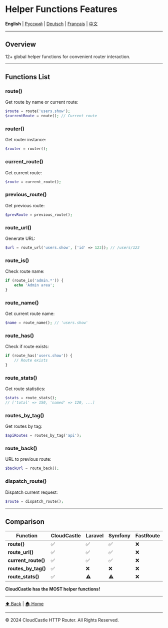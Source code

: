 # Helper Functions Features

**English** | [Русский](../../ru/features/HELPER_FUNCTIONS_FEATURES.md) | [Deutsch](../../de/features/HELPER_FUNCTIONS_FEATURES.md) | [Français](../../fr/features/HELPER_FUNCTIONS_FEATURES.md) | [中文](../../zh/features/HELPER_FUNCTIONS_FEATURES.md)

---









## Overview

12+ global helper functions for convenient router interaction.

---

## Functions List

### route()
Get route by name or current route:
```php
$route = route('users.show');
$currentRoute = route(); // Current route
```

### router()
Get router instance:
```php
$router = router();
```

### current_route()
Get current route:
```php
$route = current_route();
```

### previous_route()
Get previous route:
```php
$prevRoute = previous_route();
```

### route_url()
Generate URL:
```php
$url = route_url('users.show', ['id' => 123]); // /users/123
```

### route_is()
Check route name:
```php
if (route_is('admin.*')) {
    echo 'Admin area';
}
```

### route_name()
Get current route name:
```php
$name = route_name(); // 'users.show'
```

### route_has()
Check if route exists:
```php
if (route_has('users.show')) {
    // Route exists
}
```

### route_stats()
Get route statistics:
```php
$stats = route_stats();
// ['total' => 150, 'named' => 120, ...]
```

### routes_by_tag()
Get routes by tag:
```php
$apiRoutes = routes_by_tag('api');
```

### route_back()
URL to previous route:
```php
$backUrl = route_back();
```

### dispatch_route()
Dispatch current request:
```php
$route = dispatch_route();
```

---

## Comparison

| Function | CloudCastle | Laravel | Symfony | FastRoute | Slim |
|----------|-------------|---------|---------|-----------|------|
| **route()** | ✅ | ✅ | ✅ | ❌ | ⚠️ |
| **route_url()** | ✅ | ✅ | ✅ | ❌ | ⚠️ |
| **current_route()** | ✅ | ✅ | ✅ | ❌ | ⚠️ |
| **routes_by_tag()** | ✅ | ❌ | ❌ | ❌ | ❌ |
| **route_stats()** | ✅ | ⚠️ | ⚠️ | ❌ | ❌ |

**CloudCastle has the MOST helper functions!**

---

[⬆ Back](../FEATURES_INDEX.md) | [🏠 Home](../../../README.md)

---

© 2024 CloudCastle HTTP Router. All Rights Reserved.


